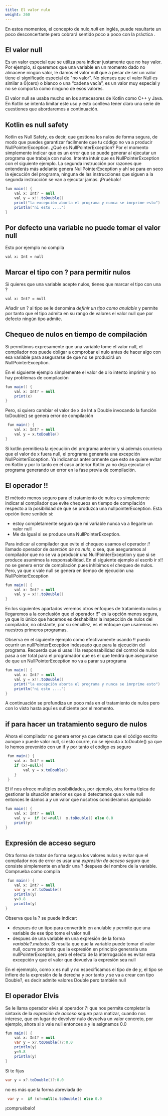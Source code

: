 ```yaml
---
title: El valor nulo 
weight: 260
---
```

En estos momentos, el concepto de nulo,*null* en inglés,  puede resultarte un poco desconcertante pero cobrará sentido poco a poco con la práctica . 


## El valor null
Es un valor especial que se utiliza para indicar justamente que no hay valor. Por ejemplo, si queremos que  una variable en un momento dado no almacene ningún valor, le damos el valor null que a pesar de ser un valor tiene el significado especial de "no valor". 
No pienses que el valor Null es similar a 0(cero) o blanco o una “cadena vacía”, es un valor muy especial y no se comporta como ninguno de esos valores. 

El valor null se usaba mucho en los  antecesores de Kotlin como C++ y Java. En Kotlin se intenta limitar este uso y esto conlleva tener claro una serie de cuestiones que abordaremos a continuación.

## Kotlin es null safety

Kotlin es Null Safety, es decir, que gestiona los nulos de forma segura, de modo que puedes garantizar facilmente que tu código no va a producir NullPointerException. 
¿Qué es NullPointerException?
Por el momento simplemente indicar que  es un error que se puede generar al ejecutar un programa que trabaja con nulos.
Intenta intuir que es  NullPointerException con el siguiente ejemplo. La segunda instrucción por razones que entenderás más adelante genera  NullPointerException y ahí se para en seco la ejecución del programa, ninguna de las instrucciones que siguen a la segunda instrucción se van a ejecutar jamas. ¡Pruébalo! 
```java
fun main() {
    val x: Int? = null
    val y = x!!.toDouble()
    print("la excepción aborta el programa y nunca se imrprime esto")
    println("ni esto ....")
}
```

## Por defecto una variable no puede tomar el valor null
Esto por ejemplo no compila
```
val x: Int = null
```
## Marcar el tipo con ? para permitir nulos
Si quieres que una variable acepte nulos, tienes que marcar el tipo con una ?
```
val x: Int? = null
```
Añadir un ? al tipo se le denomina *definir un tipo como anulable* y permite por tanto que el tipo admita en su rango de valores el valor null que por defecto ningún tipo admite.
## Chequeo de nulos en tiempo de compilación
Si permitimos expresamente que una variable tome el valor null, el compilador nos puede obligar a comprobar el nulo antes de hacer algo con esa  variable para asegurarse  de que no se producirá un NullPointerException.

En el siguiente ejemplo simplemente el valor de x lo intento imprimir y no hay problemas de compilación
```java
fun main() {
    val x: Int? = null
    print(x)
}
```
Pero, si quiero cambiar el valor de x de Int a Double invocando  la función toDouble() se  genera error de compilación
```java
 fun main() {
    val x: Int? = null
    val y = x.toDouble()
}
```
Si kotlin permitiera la ejecución del programa anterior y si además ocurriera que el valor de x fuera null, el programa generaría una excepción NullPointerException. Ya indicamos anteriormente  que  esto se quiere evitar en Kotlin y por lo tanto en el caso anterior  Kotlin ya no deja ejecutar el programa generando un error en la fase previa de compilación.

## El operador !!
El método menos seguro para el tratamiento de nulos es simplemente indicar  al compilador que evite chequeos en tiempo de compilación  respecto a la posibilidad de que se produzca una nullpointerException.
Esta opción tiene sentido si:
- estoy completamente seguro que mi variable nunca va a llegarle un valor null
- Me da igual si se produce una NullPointerException.

Para indicar al compilador que evite el chequeo usamos el operador *!!*  llamado operador de *aserción de no nulo*, o sea, que aseguramos al compilador que no se va a producir una NullPointerException y que si se produce asumimos la responsabilidad.
En el siguiente ejemplo al escrib ir x!! no se genera error de compilación pues inhibimos el chequeo de nulos. Pero, ya que x vale null se genera en tiempo de ejecución una NullPointerException
```java
fun main() {
    val x: Int? = null
    val y = x!!.toDouble()
}
```
En los siguientes apartados veremos otros enfoques de tratamiento  nulos y llegaremos a la conclusión que el operador !!"  es la opción menos segura, ya que lo único que hacemos es deshabilitar la inspección de nulos del compilador, no obstante, por su sencillez, es el enfoque  que usaremos en nuestros primeros programas.

Observa en el siguiente ejemplo como efectivamente usando !! puedo ocurrir un nullPointerException indeseado que para la ejecución del programa. Recuerda que si usas !! la responsabilidad del control de nulos pasa a ser total para el programador que es el que tendrá que asegurarse de que un NullPointerException no va a parar su programa
```java
fun main() {
    val x: Int? = null
    val y = x!!.toDouble()
    print("la excepción aborta el programa y nunca se imrprime esto")
    println("ni esto ....")
}
```

A continuación se profundiza un poco más en el tratamiento de nulos pero con lo visto hasta aquí es suficiente por el momento.
## if para hacer un tratamiento seguro de nulos
Ahora  el compilador no genera error ya que detecta que el código escrito aunque x puede valor null, si esto ocurre, no se ejecuta x.toDouble() ya que lo hemos prevenido con un if y  por tanto el código es seguro
```java
 fun main() {
    val x: Int? = null
    if (x!=null){
        val y = x.toDouble()
    }
 }

```
El if nos ofrece multiples posibilidades, por ejemplo, otra forma típica de gestionar la  situación anterior es que si detectamos que x vale null entonces le damos a *y* un valor que nosotros consideramos apropiado
```java
fun main() {
    val x: Int? = null
    val y =  if (x!=null)  x.toDouble() else 0.0
    print(y)
}
```

## Expresión de acceso seguro
Otra forma de tratar de forma segura los valores nulos y evitar que el compilador nos de error es usar una *expresión de acceso seguro* que consiste simplemente en añadir una ? despues del nombre de la variable.
Comprueba como compila
```java
 fun main() {
    val x: Int? = null
    var y = x?.toDouble()
    println(y)
    y=9.8
    println(y)
}
```
Observa que la ? se puede indicar:
- despues de un tipo para convertirlo en anulable y permite que una variable de ese tipo tome el valor null
- despues de una variable en una expresión de la forma *variable?.metodo*. Si resulta que que la variable puede tomar el valor null, ocurre por tanto que la expresión en principio generaría una nullPointerException, pero el efecto de la interrogación es evitar esta excepción y que el valor que devuelva la expresión sea null

En el ejemmplo, como x es null y no especificamos el tipo de de *y*, el tipo se infiere de la expresión de la derecha y por tanto  *y* se va a crear con  tipo Double?, es decir admite valores Double pero también null


## El operador Elvis
Se le llama operador elvis al operador *?:* que nos permite completar la sintaxis de la *expresión de acceso seguro* para matizar, cuando nos interese,  que en lugar de devolver nulo devuelva un valor concreto, por ejemplo, ahora si x vale null entonces a y le asignamos 0.0
```java
fun main() {
    val x: Int? = null
    var y = x?.toDouble()?:0.0
    println(y)
    y=9.8
    println(y)
}
```
Si te fijas
```java
var y = x?.toDouble()?:0.0
```
no es más que la forma abreviada de
```java
 var y =  if (x!=null)x.toDouble() else 0.0
```
¡compruébalo!


